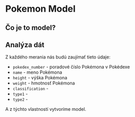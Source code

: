 # Pokemon Model


## Čo je to model?



## Analýza dát

Z každého merania nás budú zaujímať tieto údaje:

* `pokedex_number` - poradové číslo Pokémona v Pokédexe
* `name` - meno Pokémona
* `height` - výška Pokémona
* `weight` - hmotnosť Pokémona
* `classification` -
* `type1` -
* `type2` -

A z týchto vlastností vytvoríme model.

